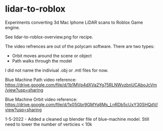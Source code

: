 # lidar-to-roblox
Experiments converting 3d Mac Iphone LiDAR scans to Roblox Game engine. 

See lidar-to-roblox-overview.png for recipe.

The video refrences are out of the polycam software. There are two types:
- Orbit moves around the scene or object
- Path walks through the model 

I did not name the indiviual .obj or .mtl files for now.

Blue Machine Path video reference: https://drive.google.com/file/d/1b1MVp4dXVa2Yg75RLNWvzbnUCAboJcVm/view?usp=sharing

Blue Machine Orbit video reference: https://drive.google.com/file/d/1x05Gbr9GMYq8Ms_LnRDb5cUxY30SHQdV/view?usp=sharing

1-5-2022 - Added a cleaned up blender file of blue-machine model. Still need to lower the number of verticies < 10k 

